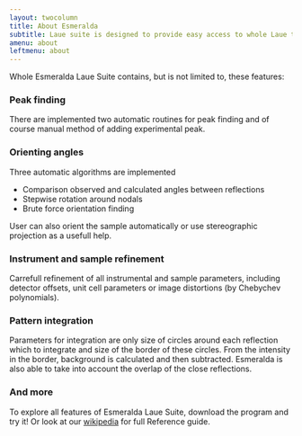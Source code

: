 ```yaml
---
layout: twocolumn
title: About Esmeralda
subtitle: Laue suite is designed to provide easy access to whole Laue treatment process.
amenu: about
leftmenu: about
---
```

Whole Esmeralda Laue Suite contains, but is not limited to, these features:

### Peak finding

There are implemented two automatic routines for peak finding and of course manual method of adding experimental peak.

### Orienting angles

Three automatic algorithms are implemented

*   Comparison observed and calculated angles between reflections
*   Stepwise rotation around nodals
*   Brute force orientation finding

User can also orient the sample automatically or use stereographic projection as a usefull help.

### Instrument and sample refinement

Carrefull refinement of all instrumental and sample parameters, including detector offsets, unit cell parameters or image distortions (by Chebychev polynomials).

### Pattern integration

Parameters for integration are only size of circles around each reflection which to integrate and size of the border of these circles. From the intensity in the border, background is calculated and then subtracted. Esmeralda is also able to take into account the overlap of the close reflections.

### And more

To explore all features of Esmeralda Laue Suite, download the program and try it! Or look at our [wikipedia](http://forge.epn-campus.eu/projects/sxtalsoft/wiki/) for full Reference guide.